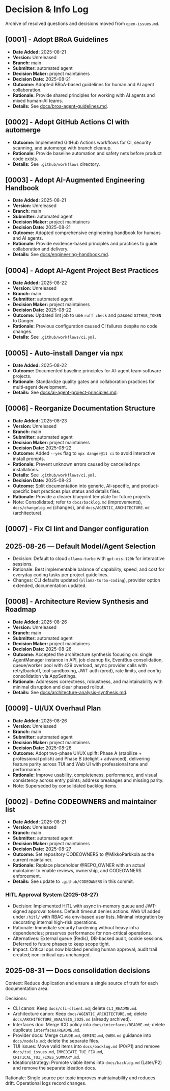 # Decision & Info Log

Archive of resolved questions and decisions moved from `open-issues.md`.

<!--
Template:
## [ID] - Title
- **Date Added:** YYYY-MM-DD
- **Version:** vX.Y.Z
- **Branch:** https://example.com/branch
- **Submitter:** name
- **Decision Maker:** name
- **Decision Date:** YYYY-MM-DD
- **Outcome:** what was decided
- **Rationale:** why
- **Details:** links to commits/PRs/docs
-->
## [0001] - Adopt BRoA Guidelines
- **Date Added:** 2025-08-21
- **Version:** Unreleased
- **Branch:** main
- **Submitter:** automated agent
- **Decision Maker:** project maintainers
- **Decision Date:** 2025-08-21
- **Outcome:** Adopted BRoA-based guidelines for human and AI agent collaboration.
- **Rationale:** Provide shared principles for working with AI agents and mixed human–AI teams.
- **Details:** See [docs/broa-agent-guidelines.md](broa-agent-guidelines.md).

## [0002] - Adopt GitHub Actions CI with automerge
- **Outcome:** Implemented GitHub Actions workflows for CI, security scanning, and automerge with branch cleanup.
- **Rationale:** Provide baseline automation and safety nets before product code exists.
- **Details:** See `.github/workflows` directory.

## [0003] - Adopt AI-Augmented Engineering Handbook
- **Date Added:** 2025-08-21
- **Version:** Unreleased
- **Branch:** main
- **Submitter:** automated agent
- **Decision Maker:** project maintainers
- **Decision Date:** 2025-08-21
- **Outcome:** Adopted comprehensive engineering handbook for humans and AI agents.
- **Rationale:** Provide evidence-based principles and practices to guide collaboration and delivery.
- **Details:** See [docs/engineering-handbook.md](engineering-handbook.md).


## [0004] - Adopt AI-Agent Project Best Practices
- **Date Added:** 2025-08-22
- **Version:** Unreleased
- **Branch:** main
- **Submitter:** automated agent
- **Decision Maker:** project maintainers
- **Decision Date:** 2025-08-22
- **Outcome:** Updated lint job to use `ruff check` and passed `GITHUB_TOKEN` to Danger.
- **Rationale:** Previous configuration caused CI failures despite no code changes.
- **Details:** See `.github/workflows/ci.yml`.

## [0005] - Auto-install Danger via npx
- **Date Added:** 2025-08-22
- **Outcome:** Documented baseline principles for AI-agent team software projects.
- **Rationale:** Standardize quality gates and collaboration practices for multi-agent development.
- **Details:** See [docs/ai-agent-project-principles.md](ai-agent-project-principles.md).

## [0006] - Reorganize Documentation Structure
- **Date Added:** 2025-08-23
- **Version:** Unreleased
- **Branch:** main
- **Submitter:** automated agent
- **Decision Maker:** project maintainers
- **Decision Date:** 2025-08-22
- **Outcome:** Added `--yes` flag to `npx danger@11 ci` to avoid interactive install prompts.
- **Rationale:** Prevent unknown errors caused by cancelled npx installations.
- **Details:** See `.github/workflows/ci.yml`.
- **Decision Date:** 2025-08-23
- **Outcome:** Split documentation into generic, AI-specific, and product-specific best practices plus status and details files.
- **Rationale:** Provide a clearer blueprint template for future projects.
- Note: Consolidated; refer to `docs/backlog.md` (improvements), `docs/changelog.md` (changes), and `docs/AGENTIC_ARCHITECTURE.md` (architecture).

## [0007] - Fix CI lint and Danger configuration
## 2025-08-26 — Default Model/Agent Selection

- Decision: Default to cloud `ollama-turbo` with `gpt-oss:120b` for interactive sessions.
- Rationale: Best implementable balance of capability, speed, and cost for everyday coding tasks per project guidelines.
- Changes: CLI defaults updated (`ollama-turbo-coding`), provider option extended, documentation updated.

## [0008] - Architecture Review Synthesis and Roadmap
- **Date Added:** 2025-08-26
- **Version:** Unreleased
- **Branch:** main
- **Submitter:** automated agent
- **Decision Maker:** project maintainers
- **Decision Date:** 2025-08-26
- **Outcome:** Accepted the architecture synthesis focusing on: single AgentManager instance in API, job cleanup fix, EventBus consolidation, queue/worker pool with 429 overload, async provider calls with retry/backoff, tool sandboxing, JWT auth (prod), rate limits, and config consolidation via AppSettings.
- **Rationale:** Addresses correctness, robustness, and maintainability with minimal disruption and clear phased rollout.
- **Details:** See [docs/architecture-analysis-synthesis.md](architecture-analysis-synthesis.md).
## [0009] - UI/UX Overhaul Plan
- **Date Added:** 2025-08-26
- **Version:** Unreleased
- **Branch:** main
- **Submitter:** automated agent
- **Decision Maker:** project maintainers
- **Decision Date:** 2025-08-26
- **Outcome:** Adopt two-phase UI/UX uplift: Phase A (stabilize + professional polish) and Phase B (delight + advanced), delivering feature parity across TUI and Web UI with professional tone and performance.
- **Rationale:** Improve usability, completeness, performance, and visual consistency across entry points; address breakages and missing parity.
- Note: Superseded by consolidated backlog items.

## [0002] - Define CODEOWNERS and maintainer list
- **Date Added:** 2025-08-21
- **Version:** Unreleased
- **Branch:** main
- **Submitter:** automated agent
- **Decision Maker:** project maintainers
- **Decision Date:** 2025-08-27
- **Outcome:** Set repository CODEOWNERS to @MikkoParkkola as the current maintainer.
- **Rationale:** Replace placeholder @REPO_OWNER with an actual maintainer to enable reviews, ownership, and CODEOWNERS enforcement.
- **Details:** See update to `.github/CODEOWNERS` in this commit.
### HITL Approval System (2025-08-27)

- Decision: Implemented HITL with async in-memory queue and JWT-signed approval tokens. Default timeout denies actions. Web UI added under `/hitl/` with RBAC via env-based user lists. Minimal integration by decorating internal high-risk operations.
- Rationale: Immediate security hardening without heavy infra dependencies; preserves performance for non-critical operations.
- Alternatives: External queue (Redis), DB-backed audit, cookie sessions. Deferred to future phases to keep scope tight.
- Impact: Critical ops now blocked pending human approval; audit trail created; non-critical ops unchanged.
## 2025-08-31 — Docs consolidation decisions

Context: Reduce duplication and ensure a single source of truth for each documentation area.

Decisions:
- CLI canon: Keep `docs/cli-client.md`; delete `CLI_README.md`.
- Architecture canon: Keep `docs/AGENTIC_ARCHITECTURE.md`; delete `docs/ARCHITECTURE_ANALYSIS_2025.md` (already archived).
- Interfaces doc: Merge ICD policy into `docs/interfaces/README.md`; delete duplicate `interfaces/README.md`.
- Provider docs: Merge `CLAUDE.md`, `GEMINI.md`, `QWEN.md` guidance into `docs/models.md`; delete the separate files.
- TUI issues: Move valid items into `docs/backlog.md` (P0/P1) and remove `docs/tui_issues.md`, `IMMEDIATE_TUI_FIX.md`, `CRITICAL_TUI_FIXES_SUMMARY.md`.
- Ideation/strategy: Promote viable items into `docs/backlog.md` (Later/P2) and remove the separate ideation docs.

Rationale: Single source per topic improves maintainability and reduces drift. Operational logs record changes.
